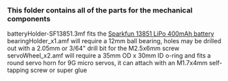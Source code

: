 ### This folder contains all of the parts for the mechanical components

batteryHolder-SF13851.3mf fits the [Sparkfun 13851 LiPo 400mAh battery](https://www.sparkfun.com/products/13851)
bearingHolder_x1.amf will require a 12mm ball bearing, holes may be drilled out with a 2.05mm or 3/64" drill bit for the M2.5x6mm screw
servoWheel_x2.amf will require a 35mm OD x 30mm ID o-ring and fits a round servo horn for 9G micro servos, it can attach with an M1.7x4mm self-tapping screw or super glue
